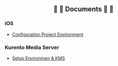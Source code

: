 ##  <center> 📑 📑 **Documents** 📑 📑</center>

### iOS

 * [Configuration Project Environment](http://github.com)

### Kurento Media Server

 * [Setup Environmen & KMS](http://github.com)
